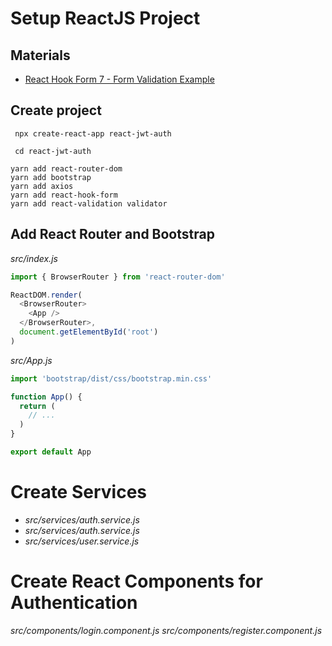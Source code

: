 # Setup ReactJS Project

## Materials

- [React Hook Form 7 - Form Validation Example](https://jasonwatmore.com/post/2021/04/21/react-hook-form-7-form-validation-example)

## Create project

```shell
 npx create-react-app react-jwt-auth

 cd react-jwt-auth

yarn add react-router-dom
yarn add bootstrap
yarn add axios
yarn add react-hook-form
yarn add react-validation validator
```

## Add React Router and Bootstrap

_src/index.js_

```js
import { BrowserRouter } from 'react-router-dom'

ReactDOM.render(
  <BrowserRouter>
    <App />
  </BrowserRouter>,
  document.getElementById('root')
)
```

_src/App.js_

```js
import 'bootstrap/dist/css/bootstrap.min.css'

function App() {
  return (
    // ...
  )
}

export default App
```

# Create Services

- _src/services/auth.service.js_
- _src/services/auth.service.js_
- _src/services/user.service.js_

# Create React Components for Authentication
_src/components/login.component.js_
_src/components/register.component.js_